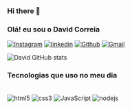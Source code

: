### Hi there 👋


### Olá! eu sou o David Correia
[![Instagram](	https://img.shields.io/badge/Instagram-E4405F?style=for-the-badge&logo=instagram&logoColor=white)](https://www.instagram.com/davidale002/)
[![linkedin](https://img.shields.io/badge/LinkedIn-0077B5?style=for-the-badge&logo=linkedin&logoColor=white)](https://www.linkedin.com/in/davidcorreia96/)
[![Github](https://img.shields.io/badge/GitHub-100000?style=for-the-badge&logo=github&logoColor=white)](https://github.com/davidcorreia1996)
[![Gmail](https://img.shields.io/badge/Gmail-D14836?style=for-the-badge&logo=gmail&logoColor=white)](daviidallexandre4@gmal.com.br)

![David GitHub stats](https://github-readme-stats.vercel.app/api?username=davidcorreia1996&show_icons=true&theme=dracula)

### Tecnologias que uso no meu dia 
 
 <div style="display:inline_block"><br/>
 <img align="center" alt="html5" src="https://img.shields.io/badge/HTML5-E34F26?style=for-the-badge&logo=html5&logoColor=white" />
 <img align="center" alt="css3" src="https://img.shields.io/badge/CSS3-1572B6?style=for-the-badge&logo=css3&logoColor=white" />
 <img align="center" alt="JavaScript" src="https://img.shields.io/badge/JavaScript-F7DF1E?style=for-the-badge&logo=javascript&logoColor=black" />
 <img align="center" alt="nodejs" src="https://img.shields.io/badge/Node.js-43853D?style=for-the-badge&logo=node.js&logoColor=white"/>
 </div>

